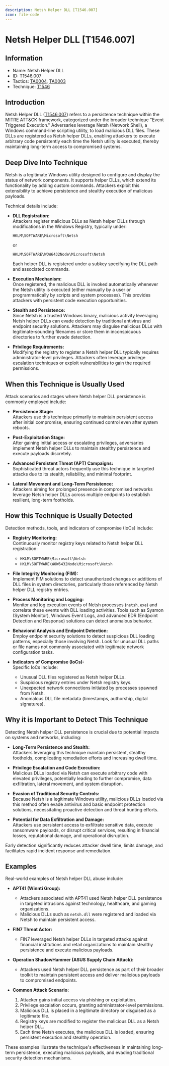 ```yaml
---
description: Netsh Helper DLL [T1546.007]
icon: file-code
---
```


# Netsh Helper DLL [T1546.007]

## Information

- Name: Netsh Helper DLL
- ID: T1546.007
- Tactics: [TA0004](../TA0004/TA0004.md), [TA0003](../TA0003/TA0003.md)
- Technique: [T1546](./T1546.md)

## Introduction

Netsh Helper DLL ([T1546.007](https://attack.mitre.org/techniques/T1546/007/)) refers to a persistence technique within the MITRE ATT&CK framework, categorized under the broader technique "Event Triggered Execution." Adversaries leverage Netsh (Network Shell), a Windows command-line scripting utility, to load malicious DLL files. These DLLs are registered as Netsh helper DLLs, enabling attackers to execute arbitrary code persistently each time the Netsh utility is executed, thereby maintaining long-term access to compromised systems.

## Deep Dive Into Technique

Netsh is a legitimate Windows utility designed to configure and display the status of network components. It supports helper DLLs, which extend its functionality by adding custom commands. Attackers exploit this extensibility to achieve persistence and stealthy execution of malicious payloads.

Technical details include:

- **DLL Registration:**  
  Attackers register malicious DLLs as Netsh helper DLLs through modifications in the Windows Registry, typically under:

  ```
  HKLM\SOFTWARE\Microsoft\Netsh
  ```

  or

  ```
  HKLM\SOFTWARE\WOW6432Node\Microsoft\Netsh
  ```

  Each helper DLL is registered under a subkey specifying the DLL path and associated commands.

- **Execution Mechanism:**  
  Once registered, the malicious DLL is invoked automatically whenever the Netsh utility is executed (either manually by a user or programmatically by scripts and system processes). This provides attackers with persistent code execution opportunities.

- **Stealth and Persistence:**  
  Since Netsh is a trusted Windows binary, malicious activity leveraging Netsh helper DLLs can evade detection by traditional antivirus and endpoint security solutions. Attackers may disguise malicious DLLs with legitimate-sounding filenames or store them in inconspicuous directories to further evade detection.

- **Privilege Requirements:**  
  Modifying the registry to register a Netsh helper DLL typically requires administrator-level privileges. Attackers often leverage privilege escalation techniques or exploit vulnerabilities to gain the required permissions.

## When this Technique is Usually Used

Attack scenarios and stages where Netsh helper DLL persistence is commonly employed include:

- **Persistence Stage:**  
  Attackers use this technique primarily to maintain persistent access after initial compromise, ensuring continued control even after system reboots.

- **Post-Exploitation Stage:**  
  After gaining initial access or escalating privileges, adversaries implement Netsh helper DLLs to maintain stealthy persistence and execute payloads discretely.

- **Advanced Persistent Threat (APT) Campaigns:**  
  Sophisticated threat actors frequently use this technique in targeted attacks due to its stealth, reliability, and minimal footprint.

- **Lateral Movement and Long-Term Persistence:**  
  Attackers aiming for prolonged presence in compromised networks leverage Netsh helper DLLs across multiple endpoints to establish resilient, long-term footholds.

## How this Technique is Usually Detected

Detection methods, tools, and indicators of compromise (IoCs) include:

- **Registry Monitoring:**  
  Continuously monitor registry keys related to Netsh helper DLL registration:

  - `HKLM\SOFTWARE\Microsoft\Netsh`
  - `HKLM\SOFTWARE\WOW6432Node\Microsoft\Netsh`

- **File Integrity Monitoring (FIM):**  
  Implement FIM solutions to detect unauthorized changes or additions of DLL files in system directories, particularly those referenced by Netsh helper DLL registry entries.

- **Process Monitoring and Logging:**  
  Monitor and log execution events of Netsh processes (`netsh.exe`) and correlate these events with DLL loading activities. Tools such as Sysmon (System Monitor), Windows Event Logs, and advanced EDR (Endpoint Detection and Response) solutions can detect anomalous behavior.

- **Behavioral Analysis and Endpoint Detection:**  
  Employ endpoint security solutions to detect suspicious DLL loading patterns, especially those involving Netsh. Look for unusual DLL paths or file names not commonly associated with legitimate network configuration tasks.

- **Indicators of Compromise (IoCs):**  
  Specific IoCs include:
  - Unusual DLL files registered as Netsh helper DLLs.
  - Suspicious registry entries under Netsh registry keys.
  - Unexpected network connections initiated by processes spawned from Netsh.
  - Anomalous DLL file metadata (timestamps, authorship, digital signatures).

## Why it is Important to Detect This Technique

Detecting Netsh helper DLL persistence is crucial due to potential impacts on systems and networks, including:

- **Long-Term Persistence and Stealth:**  
  Attackers leveraging this technique maintain persistent, stealthy footholds, complicating remediation efforts and increasing dwell time.

- **Privilege Escalation and Code Execution:**  
  Malicious DLLs loaded via Netsh can execute arbitrary code with elevated privileges, potentially leading to further compromise, data exfiltration, lateral movement, and system disruption.

- **Evasion of Traditional Security Controls:**  
  Because Netsh is a legitimate Windows utility, malicious DLLs loaded via this method often evade antivirus and basic endpoint protection solutions, necessitating proactive detection and threat hunting efforts.

- **Potential for Data Exfiltration and Damage:**  
  Attackers use persistent access to exfiltrate sensitive data, execute ransomware payloads, or disrupt critical services, resulting in financial losses, reputational damage, and operational disruption.

Early detection significantly reduces attacker dwell time, limits damage, and facilitates rapid incident response and remediation.

## Examples

Real-world examples of Netsh helper DLL abuse include:

- **APT41 (Winnti Group):**

  - Attackers associated with APT41 used Netsh helper DLL persistence in targeted intrusions against technology, healthcare, and gaming organizations.
  - Malicious DLLs such as `netsh.dll` were registered and loaded via Netsh to maintain persistent access.

- **FIN7 Threat Actor:**

  - FIN7 leveraged Netsh helper DLLs in targeted attacks against financial institutions and retail organizations to maintain stealthy persistence and execute malicious payloads.

- **Operation ShadowHammer (ASUS Supply Chain Attack):**

  - Attackers used Netsh helper DLL persistence as part of their broader toolkit to maintain persistent access and deliver malicious payloads to compromised endpoints.

- **Common Attack Scenario:**
  1. Attacker gains initial access via phishing or exploitation.
  2. Privilege escalation occurs, granting administrator-level permissions.
  3. Malicious DLL is placed in a legitimate directory or disguised as a legitimate file.
  4. Registry keys are modified to register the malicious DLL as a Netsh helper DLL.
  5. Each time Netsh executes, the malicious DLL is loaded, ensuring persistent execution and stealthy operation.

These examples illustrate the technique's effectiveness in maintaining long-term persistence, executing malicious payloads, and evading traditional security detection mechanisms.
